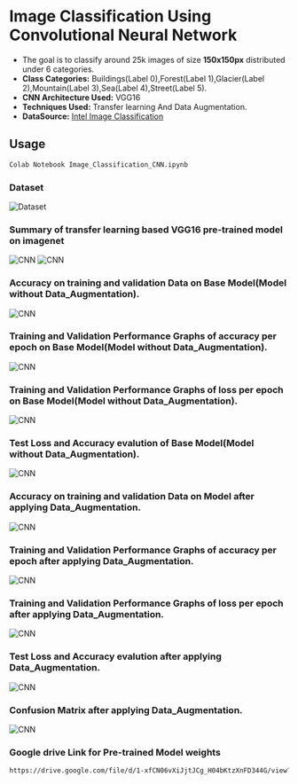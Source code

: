 # Image Classification Using Convolutional Neural Network

* The goal is to classify around 25k images of size **150x150px** distributed under 6 categories.  
* **Class Categories:**  Buildings(Label 0),Forest(Label 1),Glacier(Label 2),Mountain(Label 3),Sea(Label 4),Street(Label 5).
* **CNN Architecture Used:** VGG16
* **Techniques Used:** Transfer learning And Data Augmentation. 
* **DataSource:** [Intel Image Classification](https://www.kaggle.com/puneet6060/intel-image-classification)


## Usage

```bash
Colab Notebook Image_Classification_CNN.ipynb
```

### Dataset
![Dataset](https://i.ibb.co/sy2bdXF/Dataset.png)
### Summary of transfer learning based VGG16 pre-trained model on imagenet
![CNN](https://i.ibb.co/HDy6kwL/Capture1.png)
![CNN](https://i.ibb.co/r6d1YRf/Capture2.png)
### Accuracy on training and validation Data on Base Model(Model without Data_Augmentation).
![CNN](https://i.ibb.co/MChmv69/Capture1.png)
### Training and Validation Performance Graphs of accuracy per epoch on Base Model(Model without Data_Augmentation).
![CNN](https://i.ibb.co/S7P23mS/Capture2.png)
### Training and Validation Performance Graphs of loss per epoch on Base Model(Model without Data_Augmentation).
![CNN](https://i.ibb.co/gMP0DZM/Capture3.png)
### Test Loss and Accuracy evalution of Base Model(Model without Data_Augmentation).
![CNN](https://i.ibb.co/DMS9vdy/Capture4.png)


### Accuracy on training and validation Data on Model after applying Data_Augmentation.
![CNN](https://i.ibb.co/XxckV6y/Capture5.png)
### Training and Validation Performance Graphs of accuracy per epoch after applying Data_Augmentation.
![CNN](https://i.ibb.co/z8Gty6G/Capture6.png)
### Training and Validation Performance Graphs of loss per epoch after applying Data_Augmentation.
![CNN](https://i.ibb.co/b19PHCX/Capture7.png)
### Test Loss and Accuracy evalution after applying Data_Augmentation.
![CNN](https://i.ibb.co/f2jzQsf/Capture8.png)
### Confusion Matrix after applying Data_Augmentation.

![CNN](https://i.ibb.co/7STwk4w/Capture9.png)

### Google drive Link for Pre-trained Model weights
```bash
https://drive.google.com/file/d/1-xfCN06vXiJjtJCg_H04bKtzXnFD344G/view?usp=sharing
```

